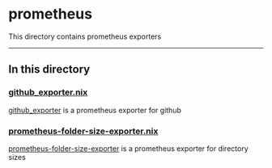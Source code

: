 # prometheus

This directory contains prometheus exporters

---

## In this directory

### [github_exporter.nix](./github_exporter.nix)

[github_exporter](https://github.com/promhippie/github_exporter) is a prometheus exporter for github

### [prometheus-folder-size-exporter.nix](./prometheus-folder-size-exporter.nix)

[prometheus-folder-size-exporter](https://github.com/MindFlavor/prometheus_folder_size_exporter) is a prometheus exporter for directory sizes
